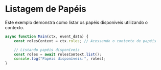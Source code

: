 
# Listagem de Papéis

Este exemplo demonstra como listar os papéis disponíveis utilizando o contexto.

```javascript
async function Main(ctx, event_data) {
    const rolesContext = ctx.roles; // Acessando o contexto de papéis

    // Listando papéis disponíveis
    const roles = await rolesContext.list();
    console.log("Papéis disponíveis:", roles);
}
```
